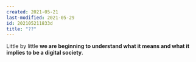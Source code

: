 ```yaml
---
created: 2021-05-21
last-modified: 2021-05-29
id: 202105211833d
title: "??"
--- 
```

Little by little **we are beginning to understand what it means and what it implies to be a digital society**.